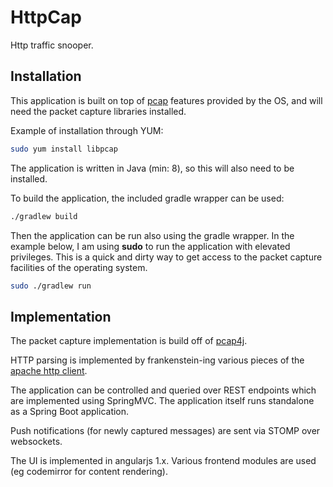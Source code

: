 # HttpCap

Http traffic snooper.

## Installation

This application is built on top of [pcap](https://en.wikipedia.org/wiki/Pcap) features provided by the OS, and will
need the packet capture libraries installed.

Example of installation through YUM:

```bash
sudo yum install libpcap
```

The application is written in Java (min: 8), so this will also need to be installed.

To build the application, the included gradle wrapper can be used:

```bash
./gradlew build
```

Then the application can be run also using the gradle wrapper. In the example below, I am using **sudo**
to run the application with elevated privileges. This is a quick and dirty way to get access to the
packet capture facilities of the operating system.

```bash
sudo ./gradlew run
```
## Implementation

The packet capture implementation is build off of [pcap4j](https://github.com/kaitoy/pcap4j).

HTTP parsing is implemented by frankenstein-ing various pieces of the
[apache http client](https://hc.apache.org/httpcomponents-client-ga/).

The application can be controlled and queried over REST endpoints which are implemented using SpringMVC. The application
itself runs standalone as a Spring Boot application.

Push notifications (for newly captured messages) are sent via STOMP over websockets.

The UI is implemented in angularjs 1.x. Various frontend modules are used (eg codemirror for content rendering).


